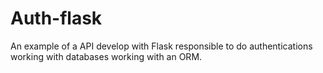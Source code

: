 # Auth-flask
An example of a API develop with Flask responsible to do authentications working with databases working with an ORM.
